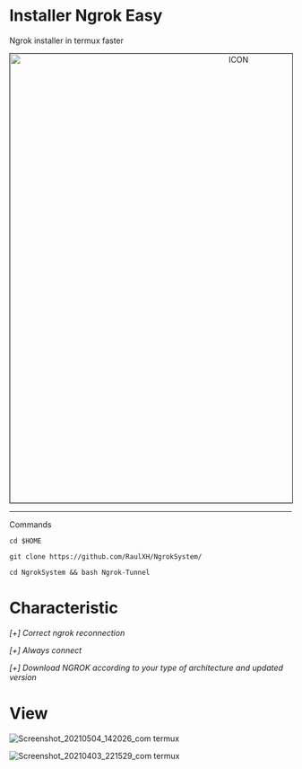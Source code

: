 # Installer Ngrok Easy
Ngrok installer in termux faster
<p align="center"><img src="https://miro.medium.com/max/1698/0*PYiASVGm5RwolHt6.jpg" alt="ICON" align="center" border="1" width="800" height="auto"></p>
<hr>


</p> <img alt="" align="right" src="https://badges.pufler.dev/visits/RaulXH/NgrokSystem?style=flat-square&label=Visits&color=9cf&logo=GitHub&logoColor=white&labelColor=373e4d"/> <img alt="" align="right" src="https://img.shields.io/github/repo-size/RaulXH/NgrokSystem?style=flat-square&label=Size&color=fa74b2&labelColor=37)

# Commands
```
cd $HOME

git clone https://github.com/RaulXH/NgrokSystem/

cd NgrokSystem && bash Ngrok-Tunnel

```

# Characteristic
_[+]  Correct ngrok reconnection_

_[+]  Always connect_

_[+]  Download NGROK according to your type of architecture and updated version_

# View
![Screenshot_20210504_142026_com termux](https://user-images.githubusercontent.com/77165035/117058185-f0a79400-ace3-11eb-8b2d-45c79d2f40e5.jpg)

![Screenshot_20210403_221529_com termux](https://user-images.githubusercontent.com/77165035/113497542-d141ff00-94ca-11eb-99bc-b2caaccdb0b0.jpg)

